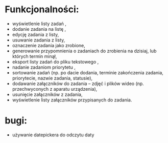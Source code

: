
# Funkcjonalności:
- wyświetlenie listy zadań <DONE>,
- dodanie zadania na listę <DONE>,
- edycję zadania z listy,
- usuwanie zadania z listy,<DONE>
- oznaczenie zadania jako zrobione,<DONE>
- generowanie przypomnienia o zadaniach do zrobienia na dzisiaj, lub których termin minął,
- eksport listy zadań do pliku tekstowego <ZAMIAST TEGO BAZA>,
- nadanie zadaniom priorytetu <DONE>,
- sortowanie zadań (np. po dacie dodania, terminie zakończenia zadania, priorytecie, nazwie zadania,
statusie),
- dodawanie załączników do zadania – zdjęć i plików wideo (np. przechwyconych z aparatu urządzenia),
- usunięcie załączników z zadania,
- wyświetlenie listy załączników przypisanych do zadania.

# bugi:
- używanie datepickera do odczytu daty <DONE>